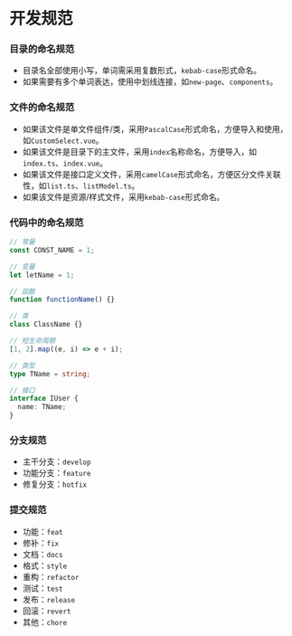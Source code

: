 # 开发规范

### 目录的命名规范

- 目录名全部使用小写，单词需采用复数形式，`kebab-case`形式命名。
- 如果需要有多个单词表达，使用中划线连接，如`new-page`、`components`。

### 文件的命名规范

- 如果该文件是单文件组件/类，采用`PascalCase`形式命名，方便导入和使用，如`CustomSelect.vue`。
- 如果该文件是目录下的主文件，采用`index`名称命名，方便导入，如`index.ts`、`index.vue`。
- 如果该文件是接口定义文件，采用`camelCase`形式命名，方便区分文件关联性，如`list.ts`、`listModel.ts`。
- 如果该文件是资源/样式文件，采用`kebab-case`形式命名。

### 代码中的命名规范

```javascript
// 常量
const CONST_NAME = 1;

// 变量
let letName = 1;

// 函数
function functionName() {}

// 类
class ClassName {}

// 短生命周期
[1, 2].map((e, i) => e + i);
```

```typescript
// 类型
type TName = string;

// 接口
interface IUser {
  name: TName;
}
```

### 分支规范

- 主干分支：`develop`
- 功能分支：`feature`
- 修复分支：`hotfix`

### 提交规范

- 功能：`feat`
- 修补：`fix`
- 文档：`docs`
- 格式：`style`
- 重构：`refactor`
- 测试：`test`
- 发布：`release`
- 回滚：`revert`
- 其他：`chore`
